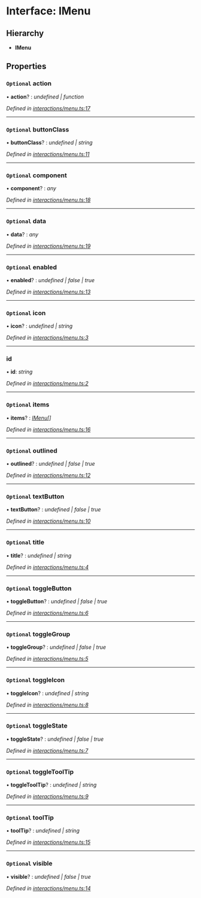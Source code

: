 # Interface: IMenu

## Hierarchy

* **IMenu**

## Properties

### `Optional` action

• **action**? : *undefined | function*

*Defined in [interactions/menu.ts:17](https://github.com/TNOCS/csnext/blob/b9521f0/packages/cs-core/src/interactions/menu.ts#L17)*

___

### `Optional` buttonClass

• **buttonClass**? : *undefined | string*

*Defined in [interactions/menu.ts:11](https://github.com/TNOCS/csnext/blob/b9521f0/packages/cs-core/src/interactions/menu.ts#L11)*

___

### `Optional` component

• **component**? : *any*

*Defined in [interactions/menu.ts:18](https://github.com/TNOCS/csnext/blob/b9521f0/packages/cs-core/src/interactions/menu.ts#L18)*

___

### `Optional` data

• **data**? : *any*

*Defined in [interactions/menu.ts:19](https://github.com/TNOCS/csnext/blob/b9521f0/packages/cs-core/src/interactions/menu.ts#L19)*

___

### `Optional` enabled

• **enabled**? : *undefined | false | true*

*Defined in [interactions/menu.ts:13](https://github.com/TNOCS/csnext/blob/b9521f0/packages/cs-core/src/interactions/menu.ts#L13)*

___

### `Optional` icon

• **icon**? : *undefined | string*

*Defined in [interactions/menu.ts:3](https://github.com/TNOCS/csnext/blob/b9521f0/packages/cs-core/src/interactions/menu.ts#L3)*

___

###  id

• **id**: *string*

*Defined in [interactions/menu.ts:2](https://github.com/TNOCS/csnext/blob/b9521f0/packages/cs-core/src/interactions/menu.ts#L2)*

___

### `Optional` items

• **items**? : *[IMenu](imenu.md)[]*

*Defined in [interactions/menu.ts:16](https://github.com/TNOCS/csnext/blob/b9521f0/packages/cs-core/src/interactions/menu.ts#L16)*

___

### `Optional` outlined

• **outlined**? : *undefined | false | true*

*Defined in [interactions/menu.ts:12](https://github.com/TNOCS/csnext/blob/b9521f0/packages/cs-core/src/interactions/menu.ts#L12)*

___

### `Optional` textButton

• **textButton**? : *undefined | false | true*

*Defined in [interactions/menu.ts:10](https://github.com/TNOCS/csnext/blob/b9521f0/packages/cs-core/src/interactions/menu.ts#L10)*

___

### `Optional` title

• **title**? : *undefined | string*

*Defined in [interactions/menu.ts:4](https://github.com/TNOCS/csnext/blob/b9521f0/packages/cs-core/src/interactions/menu.ts#L4)*

___

### `Optional` toggleButton

• **toggleButton**? : *undefined | false | true*

*Defined in [interactions/menu.ts:6](https://github.com/TNOCS/csnext/blob/b9521f0/packages/cs-core/src/interactions/menu.ts#L6)*

___

### `Optional` toggleGroup

• **toggleGroup**? : *undefined | false | true*

*Defined in [interactions/menu.ts:5](https://github.com/TNOCS/csnext/blob/b9521f0/packages/cs-core/src/interactions/menu.ts#L5)*

___

### `Optional` toggleIcon

• **toggleIcon**? : *undefined | string*

*Defined in [interactions/menu.ts:8](https://github.com/TNOCS/csnext/blob/b9521f0/packages/cs-core/src/interactions/menu.ts#L8)*

___

### `Optional` toggleState

• **toggleState**? : *undefined | false | true*

*Defined in [interactions/menu.ts:7](https://github.com/TNOCS/csnext/blob/b9521f0/packages/cs-core/src/interactions/menu.ts#L7)*

___

### `Optional` toggleToolTip

• **toggleToolTip**? : *undefined | string*

*Defined in [interactions/menu.ts:9](https://github.com/TNOCS/csnext/blob/b9521f0/packages/cs-core/src/interactions/menu.ts#L9)*

___

### `Optional` toolTip

• **toolTip**? : *undefined | string*

*Defined in [interactions/menu.ts:15](https://github.com/TNOCS/csnext/blob/b9521f0/packages/cs-core/src/interactions/menu.ts#L15)*

___

### `Optional` visible

• **visible**? : *undefined | false | true*

*Defined in [interactions/menu.ts:14](https://github.com/TNOCS/csnext/blob/b9521f0/packages/cs-core/src/interactions/menu.ts#L14)*
